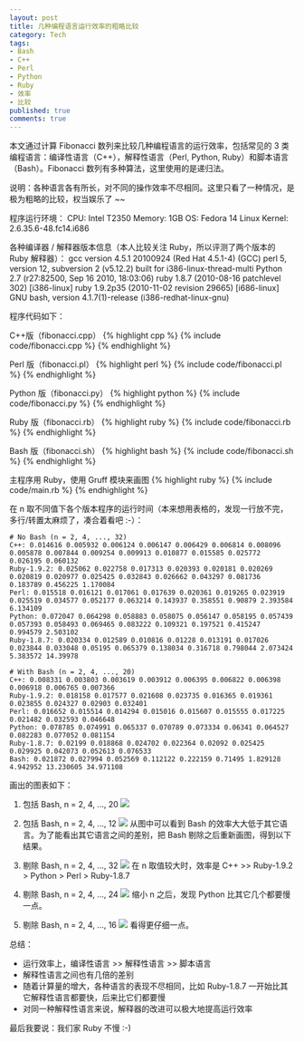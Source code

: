 ```yaml
---
layout: post
title: 几种编程语言运行效率的粗略比较
category: Tech
tags:
- Bash
- C++
- Perl
- Python
- Ruby
- 效率
- 比较
published: true
comments: true
---
```


本文通过计算 Fibonacci 数列来比较几种编程语言的运行效率，包括常见的 3 类编程语言：编译性语言（C++），解释性语言（Perl, Python, Ruby）和脚本语言（Bash）。Fibonacci 数列有多种算法，这里使用的是递归法。

说明：各种语言各有所长，对不同的操作效率不尽相同。这里只看了一种情况，是极为粗略的比较，权当娱乐了 ~~

程序运行环境：
    CPU: Intel T2350
    Memory: 1GB
    OS: Fedora 14
    Linux Kernel: 2.6.35.6-48.fc14.i686

各种编译器 / 解释器版本信息（本人比较关注 Ruby，所以评测了两个版本的 Ruby 解释器）：
    gcc version 4.5.1 20100924 (Red Hat 4.5.1-4) (GCC)
    perl 5, version 12, subversion 2 (v5.12.2) built for i386-linux-thread-multi
    Python 2.7 (r27:82500, Sep 16 2010, 18:03:06)
    ruby 1.8.7 (2010-08-16 patchlevel 302) [i386-linux]
    ruby 1.9.2p35 (2010-11-02 revision 29665) [i686-linux]
    GNU bash, version 4.1.7(1)-release (i386-redhat-linux-gnu)

程序代码如下：

<!--more-->

C++版（fibonacci.cpp）
{% highlight cpp %}
{% include code/fibonacci.cpp %}
{% endhighlight %}

Perl 版（fibonacci.pl）
{% highlight perl %}
{% include code/fibonacci.pl %}
{% endhighlight %}

Python 版（fibonacci.py）
{% highlight python %}
{% include code/fibonacci.py %}
{% endhighlight %}

Ruby 版（fibonacci.rb）
{% highlight ruby %}
{% include code/fibonacci.rb %}
{% endhighlight %}

Bash 版（fibonacci.sh）
{% highlight bash %}
{% include code/fibonacci.sh %}
{% endhighlight %}

主程序用 Ruby，使用 Gruff 模块来画图
{% highlight ruby %}
{% include code/main.rb %}
{% endhighlight %}

在 n 取不同值下各个版本程序的运行时间（本来想用表格的，发现一行放不完，多行/转置太麻烦了，凑合着看吧 :-）：

    # No Bash (n = 2, 4, ..., 32)
    C++: 0.014616 0.005932 0.006124 0.006147 0.006429 0.006814 0.008096 0.005878 0.007844 0.009254 0.009913 0.010877 0.015585 0.025772 0.026195 0.060132
    Ruby-1.9.2: 0.025062 0.022758 0.017313 0.020393 0.020181 0.020269 0.020819 0.020977 0.025425 0.032843 0.026662 0.043297 0.081736 0.183789 0.456225 1.170084
    Perl: 0.015518 0.016121 0.017061 0.017639 0.020361 0.019265 0.023919 0.025519 0.034577 0.052177 0.063214 0.143937 0.358551 0.90879 2.393584 6.134109
    Python: 0.072047 0.064298 0.058883 0.058075 0.056147 0.058195 0.057439 0.057393 0.058493 0.069465 0.083222 0.109321 0.197521 0.415247 0.994579 2.503102
    Ruby-1.8.7: 0.020334 0.012589 0.010816 0.01228 0.013191 0.017026 0.023844 0.033048 0.05195 0.065379 0.138034 0.316718 0.798044 2.073424 5.383572 14.39978

    # With Bash (n = 2, 4, ..., 20)
    C++: 0.008331 0.003803 0.003619 0.003912 0.006395 0.006822 0.006398 0.006918 0.006765 0.007366
    Ruby-1.9.2: 0.018158 0.017577 0.021608 0.023735 0.016365 0.019361 0.023855 0.024327 0.02903 0.032401
    Perl: 0.016652 0.015514 0.014294 0.015016 0.015607 0.015555 0.017225 0.021482 0.032593 0.046648
    Python: 0.078785 0.074991 0.065337 0.070789 0.073334 0.06341 0.064527 0.082283 0.077052 0.081154
    Ruby-1.8.7: 0.02199 0.018868 0.024702 0.022364 0.02092 0.025425 0.029925 0.042073 0.052613 0.076533
    Bash: 0.021872 0.027994 0.052569 0.112122 0.222159 0.71495 1.829128 4.942952 13.230605 34.971108

画出的图表如下：

1.  包括 Bash, n = 2, 4, ..., 20
    ![](http://i1171.photobucket.com/albums/r546/xiaoyong/graphWithBash_20.png)

2.  包括 Bash, n = 2, 4, ..., 12
    ![](http://i1171.photobucket.com/albums/r546/xiaoyong/graphWithBash_12.png)
    从图中可以看到 Bash 的效率大大低于其它语言。为了能看出其它语言之间的差别，把 Bash 剔除之后重新画图，得到以下结果。

3.  剔除 Bash, n = 2, 4, ..., 32
    ![](http://i1171.photobucket.com/albums/r546/xiaoyong/graphNoBash_32.png)
    在 n 取值较大时，效率是 C++ >> Ruby-1.9.2 > Python > Perl > Ruby-1.8.7

4.  剔除 Bash, n = 2, 4, ..., 24
    ![](http://i1171.photobucket.com/albums/r546/xiaoyong/graphNoBash_24.png)
    缩小 n 之后，发现 Python 比其它几个都要慢一点。

5.  剔除 Bash, n = 2, 4, ..., 16
    ![](http://i1171.photobucket.com/albums/r546/xiaoyong/graphNoBash_16.png)
    看得更仔细一点。

总结：

*   运行效率上，编译性语言 >> 解释性语言 >> 脚本语言
*   解释性语言之间也有几倍的差别
*   随着计算量的增大，各种语言的表现不尽相同，比如 Ruby-1.8.7 一开始比其它解释性语言都要快，后来比它们都要慢
*   对同一种解释性语言来说，解释器的改进可以极大地提高运行效率

最后我要说：我们家 Ruby 不慢 :-)
